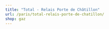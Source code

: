 ```yaml
---
title: "Total - Relais Porte de Châtillon"
url: /paris/total-relais-porte-de-chatillon/
shop: gaz
---
```


